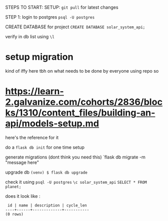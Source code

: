 STEPS TO START:
SETUP:
`git pull`
for latest changes

STEP 1: 
login to postgres
`psql -U postgres`

CREATE DATABASE for project
`CREATE DATABASE solar_system_api;`

verify in db list using
`\l`

# setup migration 
kind of iffy here tbh on what needs to be done by everyone using repo
so 
# https://learn-2.galvanize.com/cohorts/2836/blocks/1310/content_files/building-an-api/models-setup.md
here's the reference for it

do a `flask db init` for one time setup

generate migrations (dont think you need this)
`flask db migrate -m "message here"


upgrade db
`(venv) $ flask db upgrade`

check it using
`psql -U postgres`
`\c solar_system_api`
`SELECT * FROM planet;`

does it look like :
```
 id | name | description | cycle_len 
----+------+-------------+-----------
(0 rows)
```


 